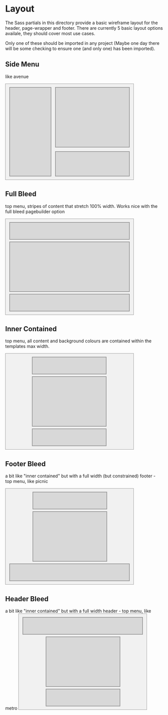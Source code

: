 # Layout

The Sass partials in this directory provide a basic wireframe layout for the header, page-wrapper and footer.
There are currently 5 basic layout options availale, they should cover most use cases.

Only one of these should be imported in any project (Maybe one day there will be some checking to ensure one (and only one) has been imported).

## Side Menu
like avenue

![](thumbs/side-menu.svg)

## Full Bleed
top menu, stripes of content that stretch 100% width. Works nice with the full bleed pagebuilder option

![](thumbs/full-bleed.svg)

## Inner Contained
top menu, all content and background colours are contained within the templates max width.

![](thumbs/inner-contained.svg)

## Footer Bleed
a bit like "inner contained" but with a full width (but constrained) footer - top menu, like picnic

![](thumbs/footer-bleed.svg)

## Header Bleed
a bit like "inner contained" but with a full width header - top menu, like metro
![](thumbs/header-bleed.svg)
